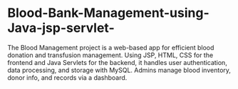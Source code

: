# Blood-Bank-Management-using-Java-jsp-servlet-
The Blood Management project is a web-based app for efficient blood donation and transfusion management. Using JSP, HTML, CSS for the frontend and Java Servlets for the backend, it handles user authentication, data processing, and storage with MySQL. Admins manage blood inventory, donor info, and records via a dashboard.
